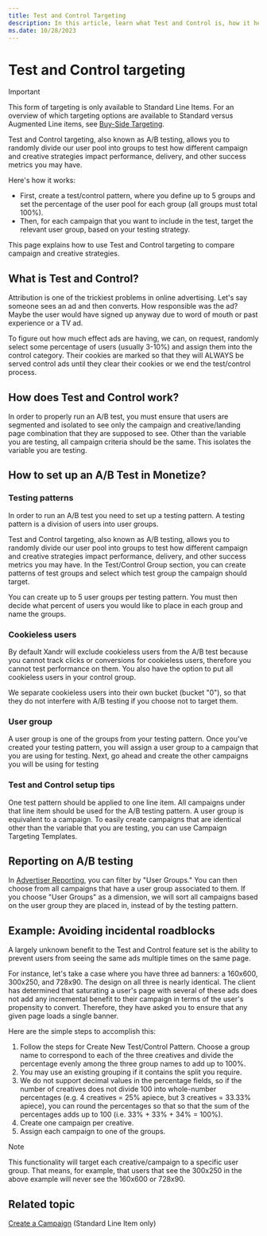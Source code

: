 ```yaml
---
title: Test and Control Targeting
description: In this article, learn what Test and Control is, how it helps in targeting, and how to set it up.
ms.date: 10/28/2023
---
```


# Test and Control targeting

> [!IMPORTANT]
> This form of targeting is only available to Standard Line Items. For an overview of which targeting options are available to Standard versus Augmented Line items, see [Buy-Side Targeting](buy-side-targeting.md).

Test and Control targeting, also known as A/B testing, allows you to randomly divide our user pool into groups to test how different campaign and creative strategies impact performance, delivery, and other success metrics you may have.

Here's how it works:

- First, create a test/control pattern, where you define up to 5 groups and set the percentage of the user pool for each group (all groups must total 100%).
- Then, for each campaign that you want to include in the test, target the relevant user group, based on your testing strategy.

This page explains how to use Test and Control targeting to compare campaign and creative strategies.

## What is Test and Control?

Attribution is one of the trickiest problems in online advertising. Let's say someone sees an ad and then converts. How responsible was the ad? Maybe the user would have signed up anyway due to word of mouth or past experience or a TV ad.

To figure out how much effect ads are having, we can, on request, randomly select some percentage of users (usually 3-10%) and assign them into the control category. Their cookies are marked so that they will ALWAYS be served control ads until they clear their cookies or we end the test/control process.

## How does Test and Control work?

In order to properly run an A/B test, you must ensure that users are segmented and isolated to see only the campaign and creative/landing page combination that they are supposed to see. Other than the variable you are testing, all campaign criteria should be the same. This isolates the variable you are testing.

## How to set up an A/B Test in Monetize?

### Testing patterns

In order to run an A/B test you need to set up a testing pattern. A testing pattern is a division of users into user groups.

Test and Control targeting, also known as A/B testing, allows you to randomly divide our user pool into groups to test how different campaign and creative strategies impact performance, delivery, and other success metrics you may have. In the Test/Control Group section, you can create patterns of test groups and select which test group the campaign should target.

You can create up to 5 user groups per testing pattern. You must then decide what percent of users you would like to place in each group and name the groups.

### Cookieless users

By default Xandr will exclude cookieless users from the A/B test because you cannot track clicks or conversions for cookieless users, therefore you cannot test performance on them. You also have the option to put all cookieless users in your control group.

We separate cookieless users into their own bucket (bucket "0"), so that they do not interfere with A/B testing if you choose not to target them.

### User group

A user group is one of the groups from your testing pattern. Once you've created your testing pattern, you will assign a user group to a campaign that you are using for testing. Next, go ahead and create the other campaigns you will be using for testing

### Test and Control setup tips

One test pattern should be applied to one line item. All campaigns under that line item should be used for the A/B testing pattern. A user group is equivalent to a campaign. To easily create campaigns that are identical other than the variable that you are testing, you can use Campaign Targeting Templates.

## Reporting on A/B testing

In [Advertiser Reporting](advertiser-reporting.md), you can filter by "User Groups." You can then choose from all campaigns that have a user group associated to them. If you choose "User Groups" as a dimension, we will sort all campaigns based on the user group they are placed in, instead of by the testing pattern.

## Example: Avoiding incidental roadblocks

A largely unknown benefit to the Test and Control feature set is the ability to prevent users from seeing the same ads multiple times on the same page.

For instance, let's take a case where you have three ad banners: a 160x600, 300x250, and 728x90. The design on all three is nearly identical. The client has determined that saturating a user's page with several of these ads does not add any incremental benefit to their campaign in terms of the user's propensity to convert. Therefore, they have asked you to ensure that any given page loads a single banner.

Here are the simple steps to accomplish this:

1. Follow the steps for Create New Test/Control Pattern. Choose a group name to correspond to each of the three creatives and divide the percentage evenly among the three group names to add up to 100%.
1. You may use an existing grouping if it contains the split you require.
1. We do not support decimal values in the percentage fields, so if the number of creatives does not divide 100 into whole-number percentages (e.g. 4 creatives = 25% apiece, but 3 creatives = 33.33% apiece), you can round the percentages so that so that the sum of the percentages adds up to 100 (i.e. 33% + 33% + 34% = 100%).
1. Create one campaign per creative.
1. Assign each campaign to one of the groups.

> [!NOTE]
> This functionality will target each creative/campaign to a specific user group. That means, for example, that users that see the 300x250 in the above example will never see the 160x600 or 728x90.

## Related topic

[Create a Campaign](create-a-campaign.md) (Standard Line Item only)
